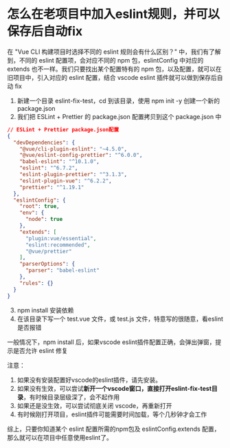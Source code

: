 # 怎么在老项目中加入eslint规则，并可以保存后自动fix

在 "Vue CLI 构建项目时选择不同的 eslint 规则会有什么区别？" 中，我们有了解到，不同的 eslint 配置项，会对应不同的 npm 包，eslintConfig 中对应的 extends 也不一样。我们只要找出某个配置特有的 npm 包，以及配置，就可以在旧项目中，引入对应的 eslint 配置，结合 vscode eslint 插件就可以做到保存后自动 fix

1. 新建一个目录 eslint-fix-test，cd 到该目录，使用 npm init -y 创建一个新的 package.json
2. 我们把 ESLint + Prettier 的 package.json 配置拷贝到这个 package.json 中

```json
// ESLint + Prettier package.json配置
{
  "devDependencies": {
    "@vue/cli-plugin-eslint": "~4.5.0",
    "@vue/eslint-config-prettier": "^6.0.0",
    "babel-eslint": "^10.1.0",
    "eslint": "^6.7.2",
    "eslint-plugin-prettier": "^3.1.3",
    "eslint-plugin-vue": "^6.2.2",
    "prettier": "^1.19.1"
  },
  "eslintConfig": {
    "root": true,
    "env": {
      "node": true
    },
    "extends": [
      "plugin:vue/essential",
      "eslint:recommended",
      "@vue/prettier"
    ],
    "parserOptions": {
      "parser": "babel-eslint"
    },
    "rules": {}
  }
}
```

3. npm install 安装依赖
4. 在该目录下写一个 test.vue 文件，或 test.js 文件，特意写的很随意，看eslint是否报错

一般情况下，npm install 后，如果vscode eslint插件配置正确，会弹出弹窗，提示是否允许 eslint 修复

注意：
1. 如果没有安装配置好vscode的eslint插件，请先安装。
2. 如果没有生效，可以尝试**新开一个vscode窗口，直接打开eslint-fix-test目录**，有时候目录层级深了，会不起作用
3. 如果还是没生效，可以尝试彻底关闭 vscode，再重新打开
4. 有时候刚打开项目，eslint插件可能需要时间加载，等个几秒钟才会工作

综上，只要你知道某个 eslint 配置所需的npm包及 eslintConfig.extends 配置，那么就可以在项目中任意使用eslint了。
